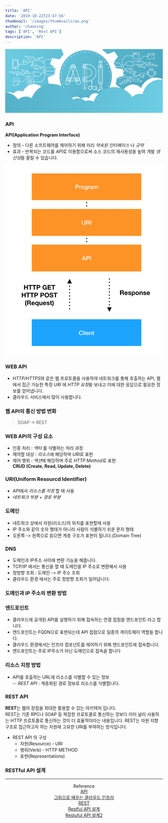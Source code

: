 ```yaml
---
title: 'API'
date: '2019-10-22T23:47:56'
thumbnail: '/images/thumbnails/aa.png'
author: 'channing'
tags: ['API', 'Rest API']
description: 'API'
---
```


![aa](./aa.png)

### API

**API(Application Program Interface)**

- 정의 - 다른 소프트웨어를 제어하기 위해 미리 _약속된 인터페이스_ 나 _규약_
- 효과 - 반복되는 코드를 *API*로 이용함으로써 소스 코드의 재사용성을 높여 개발 *생산성*을 올릴 수 있습니다.

![APIStructure](./APIstructure.png)

### WEB API

- *HTTP/HTTPS*와 같은 웹 프로토콜을 사용하여 네트워크를 통해 호출하는 API, 웹에서 접근 가능한 특정 _URI_ 에 *HTTP 요청*을 보내고 이에 대한 응답으로 필요한 정보를 얻어냅니다.
- 클라우드 서비스에서 많이 사용합니다.

<!-- ### SOA
+ 대규모 시스템 구축 시 업무상의 일에 해당하는 부분을 소프트웨어의 서비스로 판단하여 네트워크에 연동하며 시스템을 구축해 가는 방법론 입니다.
+ 폐쇄적인 네트워크 안에서 사내 정보 시스템들을 연계 합니다. -->

### 웹 API의 통신 방법 변화

> SOAP -> REST

### WEB API의 구성 요소

- 인증 처리 : _액터_ 를 식별하는 처리 과정
- 제어할 대상 : *리소스*에 해당하며 *URI*로 표현
- 제어 행위 : *액션*에 해당하며 주로 *HTTP Method*로 표현<br>
  **CRUD (Create, Read, Update, Delete)**

### URI(Uniform Resourcd Identifier)

- *API*에서 _리소스를 지정_ 할 때 사용
- _네트워크 부분 + 경로 부분_

### 도메인

- 네트워크 상에서 자원(리소스)의 위치를 표현할때 사용
- IP 주소와 같이 숫자 형태가 아니라 사람이 식별하기 쉬운 문자 형태
- 오른쪽 -> 왼쪽으로 읽으면 계층 구조가 표현이 됩니다.(Domain Tree)

### DNS

- 도메인과 IP주소 사이에 변환 기능을 해줍니다.
- TCP/IP 에서는 통신을 할 때 도메인을 IP 주소로 변환해서 사용
- 정방향 조회 : 도메인 -> IP 주소 조회
- 클라우드 환경 에서는 주로 정방향 조회가 일어납니다.

### 도메인과 IP 주소의 변환 방법

### 엔드포인트

- 클라우드에 공개된 API를 실행하기 위해 접속하는 연결 접점을 엔드포인트 라고 합니다.
- 엔드포인트는 FQDN으로 표현되는데 API 접점으로 일종의 게이트웨이 역할을 합니다.
- 클라우드 환경에서는 인프라 컴포넌트를 제어하기 위해 엔드포인트에 접속합니다.
- 엔드포인트는 주로 IP주소가 아닌 도메인으로 접속을 합니다

### 리소스 지정 방법

- API를 호출하는 URL에 리소스를 식별할 수 있는 정보<br>
  -- _REST API_ : 계층화된 경로 정보로 리소스를 식별합니다.<br>

### REST API

**REST**는 웹의 장점을 최대한 활용할 수 있는 아키텍처 입니다. <br>
REST는 기존 RPC나 SOAP 등 복잡한 프로토콜로 통신하는 것보다 이미 널리 사용하는 HTTP 프로토콜로 통신하는 것이 더 효율적이라는 내용입니다. REST는 자원 지향 구조로 접근하고자 하는 자원에 고유한 URI를 부여하는 방식입니다.

- REST API 의 구성
  - 자원(Resource) - URI
  - 행위(Verb) - HTTP METHOD
  - 표현(Representations)

### RESTful API 설계

<hr />

<center>

Reference <br>
[API](https://jungwoon.github.io/infra,%20api,%20cloud/2019/01/31/Api-Summary/) <br>
[그림으로 배우는 클라우드 인프라](https://book.naver.com/bookdb/book_detail.nhn?bid=12071725) <br>
[REST](https://meetup.toast.com/posts/92)<br>
[Restful API 설계](https://sanghaklee.tistory.com/57) <br>
[Restuful API 설계2](https://spoqa.github.io/2012/02/27/rest-introduction.html)

  </center>
